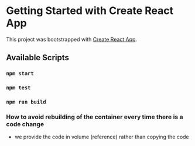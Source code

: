 # Getting Started with Create React App

This project was bootstrapped with [Create React App](https://github.com/facebook/create-react-app).

## Available Scripts


### `npm start`


### `npm test`



### `npm run build`

### How to avoid rebuilding of the container every time there is a code change

- we provide the code in volume (reference) rather than copying the code
